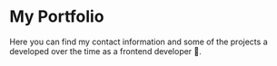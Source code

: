 # My Portfolio

Here you can find my contact information and some of the projects a developed over the time as a frontend developer 🧐.
